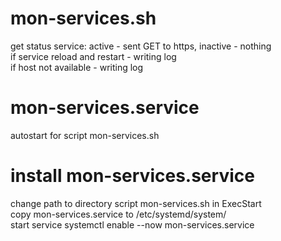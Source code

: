 # mon-services.sh
get status service: active - sent GET to https, inactive - nothing<br>
if service reload and restart - writing log<br>
if host not available - writing log<br>

# mon-services.service
autostart for script mon-services.sh<br>

# install mon-services.service #
change path to directory script mon-services.sh in ExecStart<br>
copy mon-services.service to /etc/systemd/system/<br>
start service systemctl enable --now mon-services.service<br>
